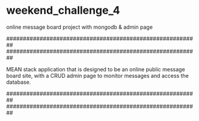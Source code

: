 # weekend_challenge_4
online message board project with mongodb &amp; admin page

##########################################################
##########################################################

MEAN stack application that is designed to be an online public message board site, with a CRUD admin page to monitor messages and access the database.

##########################################################
##########################################################
